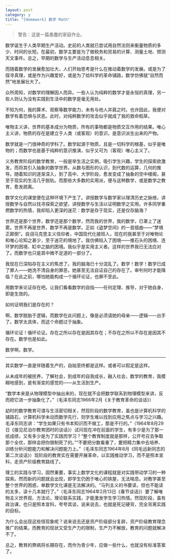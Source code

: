 ```yaml
---
layout: post
category: y
title: "[Homework] 数学 Math"
---
```


> 警告：这是一篇愚蠢的家庭作业。

数学诞生于人类早期生产活动。史前的人类就已尝试用自然法则来衡量物质的多少、时间的长短。在最初，数学主要是为了做税务和贸易的计算、测量土地、预测天文事件。总之，早期的数学与生产活动息息相关。

而随着数学的发展愈加壮大，人们开始思考是什么在推动着数学的发展。或是为了探寻真理，或是作为兴趣爱好，或是为了给科学的革命铺路，数学仿佛就“自然而然”地发展壮大了。

众所周知，对数学的理解因人而异。一些人认为纯粹的数学才是永恒的真理，另一些人则认为没有实践到生活中的数学是毫无用处。

不知为何，我的算术、观察等数学能力，未有与他人并肩之时。也许因此，我便对数学有着恐惧与厌恶。此时，对纯粹数学的攻击似乎就成了我的救命稻草。

唯物主义讲，世界的基本成分为物质，所有的事物都是物质交互作用的结果。唯心主义讲，物质的存在是建立于人类（或客观）的意识，是意识派生出来的产物。

数学就是一门很神奇的学科了。数学起源于物质，且是一切科学的根基，似乎是唯物的；而数学也是基于纯粹的意识推演，似乎又可为（客观）唯心主义了。

义务教育阶段的数学教育，一般是举生活之实例，吸引学生兴趣，学生的探索欲激发，而将其引入抽象的数学世界。从数与图形的认识，到代数的运算，几何的推导。随着知识的逐渐深入，到了高中、大学阶段，愈发变成了抽象的空中楼阁，甚至于现实的生活几乎脱轨。而那些大多数的实用派，便与这种数学，或是数学之教育，愈发疏离。

数学文化的课堂便在这种环境下产生了。讲授数学与数学家以理清历史之脉络，讲授数学与自然以找寻探索之欲望，讲授数学与生活以证明数学之实用。许多同学重燃数学的热情，我却陷入更深的迷茫：数学是存于现实，还是仅存脑海？

世界还是那个世界，数学还是那个数学，然而我的世界，我的数学，已罩上了迷雾。世界不再是世界，数学不再是数学。正如《盗梦空间》的一首插曲——“梦境正颠倒”。自诩马克思主义信仰者，中国现代化接班人，现在的我甚至于对唯物论和唯心论知之甚少，至于迷茫的境地了。我仿佛陷入了困境——推石头的困境、连环梦的困境、缸中之脑的困境。我似乎是实用主义者。这样的世界我已无法应对了。而数学也只是其中微不足道的一部分了。

我现在已深陷存在主义的焦虑了。我的脑海已十分混乱了。数学！数学！数学已成了罪人——她洗不清自身的罪恶，她甚至无法自证自己的存在了。审判何时才能降临？在此之前，哪怕她能构成一个循环论证，也罪不至此。

用数学来论证存在吧。让我们看看数学的自指——任何定理、推导，对于她自身，即是生效的。

如何证明我们是存在的？

啊，数学脱胎于逻辑，而数学在此问题上，像是必须请她的母亲——逻辑——出手了。数学太具体，而这个命题过于抽象。

循环论证！循环论证。存在之所以存在是因其存在；不存在之所以不存在是因其不存在。数学也是如此。

数学啊，数学。

---

其实数学一直是伴随着生产的，自始至终都是这样。或者可以假定是这样。

从未成年的被抚养，了解社会，到成年的自我成长，融入社会，数学的教育，我模糊地感到，是有渐变的感觉的——从生活到生产。

“数学本来是从物理模型中抽出来的，现在就不会把数学联系到物理模型来讲，反而把它进一步抽象化了。”（毛泽东同志1966年2月《关于教育革命的谈话》）

幼时的数学教育可谓与生活密切相关，然现阶段的数学教育，虽也是计算机科学的铺路石，计算机科学未动而数学先行，则学生难以找到应用之焦点与学习之兴趣。毛泽东同志讲：“学生如果只有书本知识而不做工，那是不行的。”（1964年8月29日《接见尼泊尔教育团时的谈话》）试问现在冲在前面的学生，有多少是为了那一纸成绩，又有多少是为了实践而学习？“整个教育制度就是那样，公开号召去争取那个全优，那样会把你限制死了的。”“不要把分数看重了，要把精力集中去培养、训练分析问题能力和解决问题能力上。”（毛泽东同志1964年8月《同毛远新同志的第二次谈话》）现阶段的教育实在需要开展革命，以实践推动学习，而不是照本宣科，走资产阶级教育路线了。

理工的实践与学习，固然重要，事实上数学文化的课程就是对实践带动学习的一种探索。然而新的问题就会出现，即学生仍困于唯心的铁屋，无法喘息。对教学甚至整个世界的困惑，单数学文化课是无法解决的。“马列主义的书要读，但也不能读的太多，读十几本就行了。”（毛泽东同志1964年2月13日《春节谈话》）要了解唯物主义世界观、方法论，理论联系实践，才能激发学生学习热情。然现阶段，虽有政治课，也只是照本宣科，夸夸其谈，说来说去，也就是死记硬背，完全背离实践的目标。

为什么会出现这些怪现象呢？说来说去还是资产阶级部分复辟，资产阶级教育理念推广的结果。而教育的现状又受生产力的限制，生产力不解放，教育的问题就解决不了。

总之，教育的弊病将长期存在，而作为青少年，应做一些什么，也就没有标准答案了。
